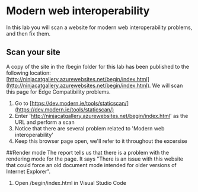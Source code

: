 # Modern web interoperability

In this lab you will scan a website for modern web interoperability problems, and then fix them.

## Scan your site
A copy of the site in the /begin folder for this lab has been published to the following location: [http://ninjacatgallery.azurewebsites.net/begin/index.html](http://ninjacatgallery.azurewebsites.net/begin/index.html). We will scan this page for Edge Compatibility problems.

1. Go to [https://dev.modern.ie/tools/staticscan/](https://dev.modern.ie/tools/staticscan/)
1. Enter 'http://ninjacatgallery.azurewebsites.net/begin/index.html' as the URL and perform a scan
1. Notice that there are several problem related to 'Modern web interoperability'
1. Keep this browser page open, we'll refer to it throughout the excersise

##Render mode
The report tells us that there is a problem with the rendering mode for the page. It says "There is an issue with this website that could force an old document mode intended for older versions of Internet Explorer".

1. Open /begin/index.html in Visual Studio Code